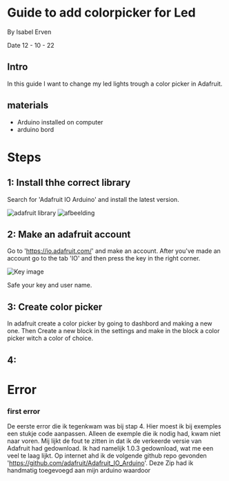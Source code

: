 # Guide to add colorpicker for Led
By Isabel Erven

Date 12 - 10 - 22

## Intro
In this guide I want to change my led lights trough a color picker in Adafruit.

## materials
- Arduino installed on computer
- arduino bord

# Steps
## 1: Install thhe correct library
Search for 'Adafruit IO Arduino' and install the latest version.

![adafruit library](https://user-images.githubusercontent.com/95106559/195298950-bcf14ce7-a393-414d-9864-18aced9958fd.jpg)
![afbeelding](https://user-images.githubusercontent.com/95106559/195323470-f88a0d5a-bd13-4b2b-948b-78ac1c5ebb57.png)


## 2: Make an adafruit account
Go to 'https://io.adafruit.com/' and make an account.
After you've made an account go to the tab 'IO' and then press the key in the right corner.

![Key image](https://user-images.githubusercontent.com/95106559/195300046-88569ed1-2921-4828-adca-b06e5090df62.jpg)

Safe your key and user name.

## 3: Create color picker
In adafruit create a color picker by going to dashbord and making a new one.
Then Create a new block in the settings and make in the block a color picker witch a color of choice.

## 4: 

# Error

### first error
De eerste error die ik tegenkwam was bij stap 4. Hier moest ik bij exemples een stukje code aanpassen. Alleen de exemple die ik nodig had, kwam niet naar voren. Mij lijkt de fout te zitten in dat ik de verkeerde versie van Adafruit had gedownload. Ik had namelijk 1.0.3 gedownload, wat me een veel te laag lijkt. Op internet ahd ik de volgende github repo gevonden 'https://github.com/adafruit/Adafruit_IO_Arduino'. Deze Zip had ik handmatig toegevoegd aan mijn arduino waardoor 



